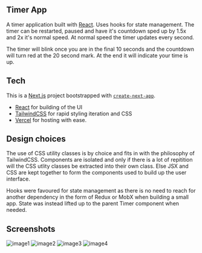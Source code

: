 

## Timer App

A timer application built with [React](https://reactjs.org/). Uses hooks for state management.
The timer can be restarted, paused and have it's countdown sped up by 1.5x and 2x it's normal speed. At normal speed the timer updates every second.

The timer will blink once you are in the final 10 seconds and the countdown will turn red at the 20 second mark. At the end it will indicate your time is up.

## Tech
This is a [Next.js](https://nextjs.org/) project bootstrapped with [`create-next-app`](https://github.com/vercel/next.js/tree/canary/packages/create-next-app).

- [React](https://reactjs.org/) for building of the UI
- [TailwindCSS](https://tailwindcss.com/) for rapid styling iteration and CSS
- [Vercel](https://vercel.com/) for hosting with ease.


## Design choices

The use of CSS utility classes is by choice and fits in with the philosophy of TailwindCSS. Components are isolated and only if there is a lot of repitition will the CSS utlity classes be extracted into their own class. Else JSX and CSS are kept together to form the components used to build up the user interface.

Hooks were favoured for state management as there is no need to reach for another dependency in the form of Redux or MobX when building a small app. State was instead lifted up to the parent Timer component when needed.

## Screenshots

![image1](https://res.cloudinary.com/dafbyqayi/image/upload/v1594582842/Screenshot_2020-07-12_at_21.29.40_pjtzur.png)
![image2](https://res.cloudinary.com/dafbyqayi/image/upload/v1594582842/Screenshot_2020-07-12_at_21.30.02_xkiffn.png)
![image3](https://res.cloudinary.com/dafbyqayi/image/upload/v1594582842/Screenshot_2020-07-12_at_21.31.06_roli1d.png)
![image4](https://res.cloudinary.com/dafbyqayi/image/upload/v1594582842/Screenshot_2020-07-12_at_21.29.31_qwx9uj.png)
